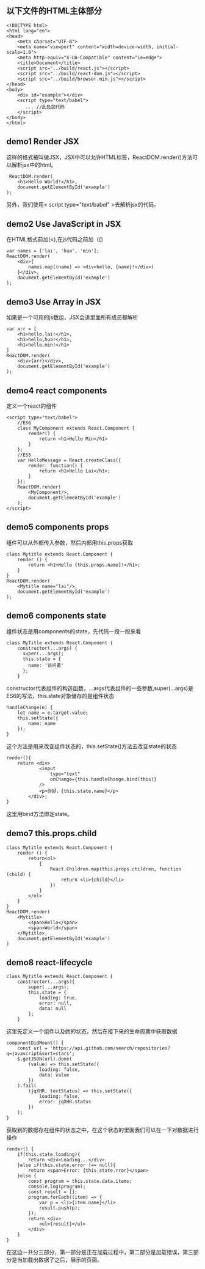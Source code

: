## 以下文件的HTML主体部分
```
<!DOCTYPE html>
<html lang="en">
<head>
    <meta charset="UTF-8">
    <meta name="viewport" content="width=device-width, initial-scale=1.0">
    <meta http-equiv="X-UA-Compatible" content="ie=edge">
    <title>Document</title>
    <script src="../build/react.js"></script>
    <script src="../build/react-dom.js"></script>
    <script src="../build/browser.min.js"></script>
</head>
<body>
    <div id="example"></div>
    <script type="text/babel">
       ... //此处加代码
    </script>
</body>
</html>
```

## demo1 Render JSX
这样的格式被叫做JSX，JSX中可以允许HTML标签，ReactDOM.render()方法可以解析jsx中的html。
```
 ReactDOM.render(
    <h1>Hello World!</h1>,
    document.getElementById('example')
);
```
另外，我们使用< script type="text/babel" >去解析jsx的代码。

## demo2 Use JavaScript in JSX
在HTML格式前加(<),在js代码之前加（{)
```
var names = ['lai', 'hua', 'min'];
ReactDOM.render(
    <div>{
        names.map((name) => <div>hello, {name}!</div>)
    }</div>,
    document.getElementById('example')
);
```
## demo3 Use Array in JSX
如果是一个可用的js数组，JSX会讲里面所有成员都解析
```
var arr = [
    <h1>hello,lai!</h1>,
    <h1>hello,hua!</h1>,
    <h1>hello,min!</h1>
]
ReactDOM.render(
    <div>{arr}</div>,
    document.getElementById('example')
);
```
## demo4 react components
定义一个react的组件
```
<script type="text/babel">
    //ES6
    class MyComponent extends React.Component {
        render() {
            return <h1>Hello Min</h1>
        }
    };
    //ES5
    var HelloMessage = React.createClass({
        render: function() {
            return <h1>Hello Lai</h1>;
        }
    });
    ReactDOM.render(
        <MyComponent/>,
        document.getElementById('example')
    );
</script>
```
## demo5 components props
组件可以从外部传入参数，然后内部用this.props获取
```
class Mytitle extends React.Component {
    render () {
        return <h1>Hello {this.props.name}!</h1>;           
    }
}
ReactDOM.render(
    <Mytitle name="lai"/>,
    document.getElementById('example')
);
```
## demo6 components state
组件状态是用components的state，先代码一段一段来看
```
class MyTitle extends React.Component {
    constructor(...args) {
      super(...args);
      this.state = {
        name: '访问者'
      };
    }
```
constructor代表组件的构造函数，...args代表组件的一些参数,super(...args)是ES6的写法，this.state对象储存的是组件状态
```
handleChange(e) {
    let name = e.target.value;
    this.setState({
        name: name
    });
}
```
这个方法是用来改变组件状态的，this.setState()方法去改变state的状态
```
render(){
    return <div>
            <input
                type="text"
                onChange={this.handleChange.bind(this)}
            />
            <p>你好，{this.state.name}</p>
        </div>;
}
```
这里用bind方法绑定state。

## demo7 this.props.child
```
class Mytitle extends React.Component {
    render () {
        return<ol>
            {
                React.Children.map(this.props.children, function (child) {
                    return <li>{child}</li>
                })
            }
        </ol>
    }
}
ReactDOM.render(
    <Mytitle>
        <span>Hello</span>
        <span>World</span>
    </Mytitle>,
    document.getElementById('example')
)
```

## demo8 react-lifecycle
```
class Mytitle extends React.Component {
    constructor(...args){
        super(...args);
        this.state = {
            loading: true,
            error: null,
            data: null
        };
    }
```
这里先定义一个组件以及她的状态，然后在接下来的生命周期中获取数据
```
componentDidMount() {
    const url = 'https://api.github.com/search/repositories?q=javascript&sort=stars';
    $.getJSON(url).done(
        (value) => this.setState({
            loading: false,
            data: value
        })
    ).fail(
        (jqXHR, textStatus) => this.setState({
            loading: false,
            error: jqXHR.status
        })
    );
}
```
获取到的数据存在组件的状态之中，在这个状态的里面我们可以在一下对数据进行操作
```
render() {
    if(this.state.loading){
        return <div>Loading...</div>
    }else if(this.state.error !== null){
        return <span>Error: {this.state.rror}</span>
    }else {
        const program = this.state.data.items;
        console.log(program);
        const result = [];
        program.forEach((item) => {
            var p = <li>{item.name}</li>
            result.push(p);
        });
        return <div>
            <ul>{result}</ul>
        </div>
    }
}
```
在这边一共分三部分，第一部分是正在加载过程中，第二部分是加载错误，第三部分是当加载出数据了之后，展示的页面。